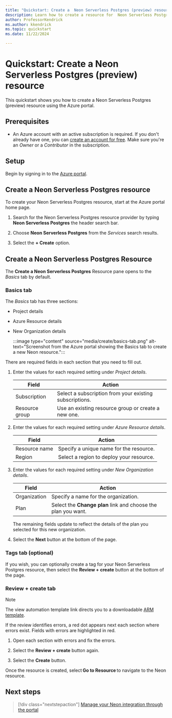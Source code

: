```yaml
---
title: "Quickstart: Create a  Neon Serverless Postgres (preview) resource"
description: Learn how to create a resource for  Neon Serverless Postgres (preview) using the Azure portal.
author: ProfessorKendrick
ms.author: kkendrick
ms.topic: quickstart
ms.date: 11/22/2024

---
```

# Quickstart: Create a Neon Serverless Postgres (preview) resource

This quickstart shows you how to create a Neon Serverless Postgres (preview) resource using the Azure portal.

## Prerequisites

- An Azure account with an active subscription is required. If you don't already have one, you can [create an account for free](https://azure.microsoft.com/free/). Make sure you're an *Owner* or a *Contributor* in the subscription.

## Setup

Begin by signing in to the [Azure portal](https://portal.azure.com/).

## Create a Neon Serverless Postgres resource

To create your Neon Serverless Postgres resource, start at the Azure portal home page.

1. Search for the Neon Serverless Postgres resource provider by typing **Neon Serverless Postgres** the header search bar.

1. Choose **Neon Serverless Postgres** from the *Services* search results.

1. Select the **+ Create** option.

## Create a Neon Serverless Postgres Resource

The **Create a Neon Serverless Postgres** Resource pane opens to the *Basics* tab by default.

### Basics tab

The *Basics* tab has three sections:

- Project details
- Azure Resource details
- New Organization details

   :::image type="content" source="media/create/basics-tab.png" alt-text="Screenshot from the Azure portal showing the Basics tab to create a new Neon resource.":::

There are required fields in each section that you need to fill out.

1. Enter the values for each required setting under *Project details*.

    |Field  |Action  |
    |---------|---------|
    |Subscription    |Select a subscription from your existing subscriptions.         |
    |Resource group     |Use an existing resource group or create a new one.          |

1. Enter the values for each required setting under *Azure Resource details*.

    |Field |Action  |
    |---------|---------|
    |Resource name     |Specify a unique name for the resource.    |
    |Region     |Select a region to deploy your resource.         |

1. Enter the values for each required setting under *New Organization details*.

    |Field  |Action  |
    |---------|---------|
    |Organization     |Specify a name for the organization.   |
    |Plan    |Select the **Change plan** link and choose the plan you want.        |

    The remaining fields update to reflect the details of the plan you selected for this new organization.

1. Select the **Next** button at the bottom of the page.

### Tags tab (optional)

If you wish, you can optionally create a tag for your Neon Serverless Postgres resource, then select the **Review + create** button at the bottom of the page. 

### Review + create tab

> [!NOTE]
> The view automation template link directs you to a downloadable [ARM template](../../azure-resource-manager/templates/overview.md). 

If the review identifies errors, a red dot appears next each section where errors exist. Fields with errors are highlighted in red. 

1. Open each section with errors and fix the errors.

1. Select the **Review + create** button again.

1. Select the **Create** button.

Once the resource is created, select **Go to Resource** to navigate to the Neon resource. 

## Next steps

> [!div class="nextstepaction"]
> [Manage your Neon  integration through the portal](manage.md)